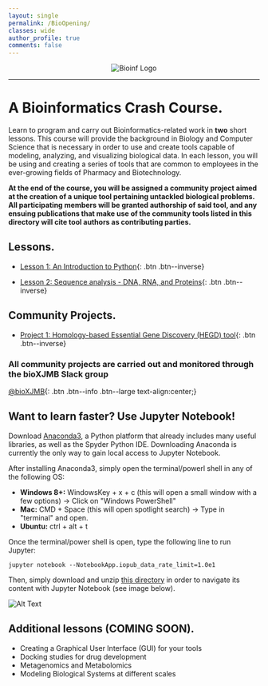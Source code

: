 ```yaml
---
layout: single
permalink: /BioOpening/
classes: wide
author_profile: true
comments: false
---
```


<p align="center">
  <img src="./assets/images/Bioinformatics_Logo.png" alt="Bioinf Logo"/>
</p>

***
# A Bioinformatics Crash Course.

Learn to program and carry out Bioinformatics-related work in **two** short lessons. This course will provide the background in Biology and Computer Science that is necessary in order to use and create tools capable of modeling, analyzing, and visualizing biological data. In each lesson, you will be using and creating a series of tools that are common to employees in the ever-growing fields of Pharmacy and Biotechnology. 

**At the end of the course, you will be assigned a community project aimed at the creation of a unique tool pertaining untackled biological problems. All participating members will be granted authorship of said tool, and any ensuing publications that make use of the community tools listed in this directory will cite tool authors as contributing parties.**

## Lessons.

- [Lesson 1: An Introduction to Python](https://github.com/CharlesSanfiorenzo/BioinformaticsCourse/blob/master/Lesson1_Python%20for%20Beginners.ipynb){: .btn .btn--inverse}

- [Lesson 2: Sequence analysis - DNA, RNA, and Proteins](https://github.com/CharlesSanfiorenzo/BioinformaticsCourse/blob/master/Lesson2_SequenceAnalysis.ipynb){: .btn .btn--inverse}

## Community Projects.
- [Project 1: Homology-based Essential Gene Discovery (HEGD) tool](/HEGD/){: .btn .btn--inverse}

### **All community projects are carried out and monitored through the bioXJMB Slack group**
[<i class="fab fa-slack"></i> @bioXJMB](https://join.slack.com/t/bioxjmb/shared_invite/enQtNDIwNDM0MDA2NzkwLTZjMWFkYmI5YjBjZmVlYmM0MDAzNzYyMGUyNDAwNmNjN2JjYzVlMjRiNzE1NGNhYTMzOWY5MzU2MGYwNmFhYjE){: .btn .btn--info .btn--large text-align:center;}


## Want to learn faster? Use Jupyter Notebook!
Download [Anaconda3](https://www.anaconda.com/download/), a Python platform that already includes many useful libraries, as well as the Spyder Python IDE. Downloading Anaconda is currently the only way to gain local access to Jupyter Notebook.

After installing Anaconda3, simply open the terminal/powerl shell in any of the following OS:
- **Windows 8+:** WindowsKey + x + c (this will open a small window with a few options) -> Click on "Windows PowerShell"
- **Mac:** CMD + Space (this will open spotlight search) -> Type in "terminal" and open.
- **Ubuntu:** ctrl + alt + t

Once the terminal/power shell is open, type the following line to run Jupyter:
~~~
jupyter notebook --NotebookApp.iopub_data_rate_limit=1.0e1
~~~
Then, simply download and unzip [this directory](https://github.com/CharlesSanfiorenzo/BioinformaticsCourse) in order to navigate its content with Jupyter Notebook (see image below).

![Alt Text](./assets/images/Jupyter_Use.png)

## Additional lessons (COMING SOON).

- Creating a Graphical User Interface (GUI) for your tools
- Docking studies for drug development
- Metagenomics and Metabolomics
- Modeling Biological Systems at different scales

